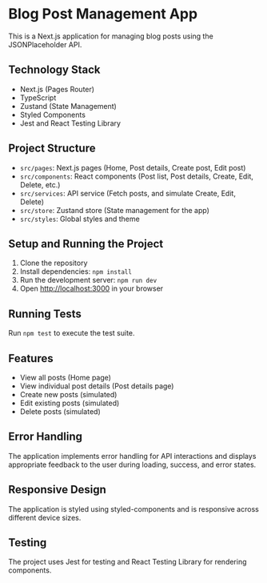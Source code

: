 # Blog Post Management App

This is a Next.js application for managing blog posts using the JSONPlaceholder API.

## Technology Stack

- Next.js (Pages Router)
- TypeScript
- Zustand (State Management)
- Styled Components
- Jest and React Testing Library

## Project Structure

- `src/pages`: Next.js pages (Home, Post details, Create post, Edit post)
- `src/components`: React components (Post list, Post details, Create, Edit, Delete, etc.)
- `src/services`: API service (Fetch posts, and simulate Create, Edit, Delete)
- `src/store`: Zustand store (State management for the app)
- `src/styles`: Global styles and theme

## Setup and Running the Project

1. Clone the repository
2. Install dependencies: `npm install`
3. Run the development server: `npm run dev`
4. Open [http://localhost:3000](http://localhost:3000) in your browser

## Running Tests

Run `npm test` to execute the test suite.

## Features

- View all posts (Home page)
- View individual post details (Post details page)
- Create new posts (simulated)
- Edit existing posts (simulated)
- Delete posts (simulated)

## Error Handling

The application implements error handling for API interactions and displays appropriate feedback to the user during loading, success, and error states.

## Responsive Design

The application is styled using styled-components and is responsive across different device sizes.

## Testing

The project uses Jest for testing and React Testing Library for rendering components.

